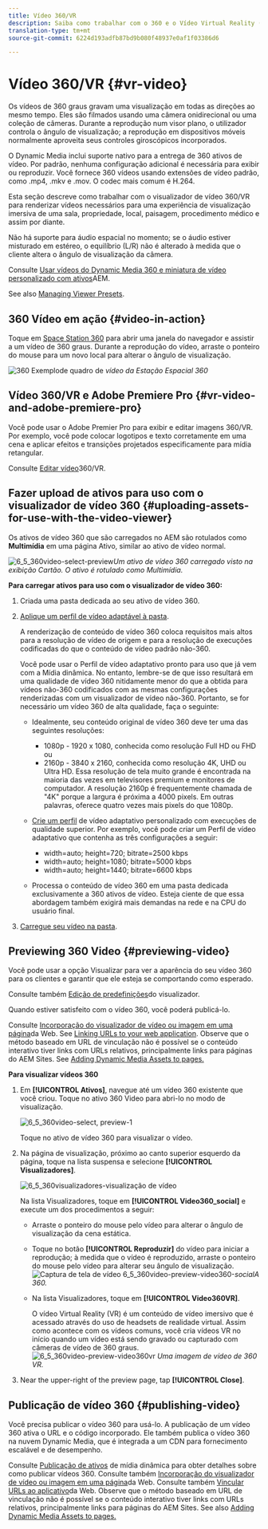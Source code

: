 ```yaml
---
title: Vídeo 360/VR
description: Saiba como trabalhar com o 360 e o Vídeo Virtual Reality (VR) na Dynamic Media.
translation-type: tm+mt
source-git-commit: 6224d193adfb87bd9b080f48937e0af1f03386d6

---
```



# Vídeo 360/VR {#vr-video}

Os vídeos de 360 graus gravam uma visualização em todas as direções ao mesmo tempo. Eles são filmados usando uma câmera onidirecional ou uma coleção de câmeras. Durante a reprodução num visor plano, o utilizador controla o ângulo de visualização; a reprodução em dispositivos móveis normalmente aproveita seus controles giroscópicos incorporados.

O Dynamic Media inclui suporte nativo para a entrega de 360 ativos de vídeo. Por padrão, nenhuma configuração adicional é necessária para exibir ou reproduzir. Você fornece 360 vídeos usando extensões de vídeo padrão, como .mp4, .mkv e .mov. O codec mais comum é H.264.

Esta seção descreve como trabalhar com o visualizador de vídeo 360/VR para renderizar vídeos necessários para uma experiência de visualização imersiva de uma sala, propriedade, local, paisagem, procedimento médico e assim por diante.

Não há suporte para áudio espacial no momento; se o áudio estiver misturado em estéreo, o equilíbrio (L/R) não é alterado à medida que o cliente altera o ângulo de visualização da câmera.

Consulte [Usar vídeos do Dynamic Media 360 e miniatura de vídeo personalizado com ativos](https://docs.adobe.com/content/help/en/experience-manager-learn/assets/dynamic-media/dynamic-media-360-video-custom-thumbnail-feature-video-use.html)AEM.

See also [Managing Viewer Presets](/help/assets/dynamic-media/managing-viewer-presets.md).

## 360 Vídeo em ação {#video-in-action}

Toque em [Space Station 360](http://mobiletest.scene7.com/s7viewers/html5/Video360Viewer.html?asset=Viewers/space_station_360-AVS) para abrir uma janela do navegador e assistir a um vídeo de 360 graus. Durante a reprodução do vídeo, arraste o ponteiro do mouse para um novo local para alterar o ângulo de visualização.

![360 Exemplo](assets/6_5_360videoiss_simplified.png)de quadro de *vídeo da Estação Espacial 360*

## Vídeo 360/VR e Adobe Premiere Pro {#vr-video-and-adobe-premiere-pro}

Você pode usar o Adobe Premier Pro para exibir e editar imagens 360/VR. Por exemplo, você pode colocar logotipos e texto corretamente em uma cena e aplicar efeitos e transições projetados especificamente para mídia retangular.

Consulte [Editar vídeo](https://helpx.adobe.com/premiere-pro/how-to/edit-360-vr-video.html)360/VR.

## Fazer upload de ativos para uso com o visualizador de vídeo 360 {#uploading-assets-for-use-with-the-video-viewer}

Os ativos de vídeo 360 que são carregados no AEM são rotulados como **Multimídia** em uma página Ativo, similar ao ativo de vídeo normal.

![6_5_360video-select-preview](assets/6_5_360video-selecttopreview.png)*Um ativo de vídeo 360 carregado visto na exibição Cartão. O ativo é rotulado como Multimídia.*

**Para carregar ativos para uso com o visualizador de vídeo 360:**

1. Criada uma pasta dedicada ao seu ativo de vídeo 360.
1. [Aplique um perfil de vídeo adaptável à pasta](/help/assets/dynamic-media/video-profiles.md#applying-a-video-profile-to-folders).

   A renderização de conteúdo de vídeo 360 coloca requisitos mais altos para a resolução de vídeo de origem e para a resolução de execuções codificadas do que o conteúdo de vídeo padrão não-360.

   Você pode usar o Perfil de vídeo adaptativo pronto para uso que já vem com a Mídia dinâmica. No entanto, lembre-se de que isso resultará em uma qualidade de vídeo 360 nitidamente menor do que a obtida para vídeos não-360 codificados com as mesmas configurações renderizadas com um visualizador de vídeo não-360. Portanto, se for necessário um vídeo 360 de alta qualidade, faça o seguinte:

   * Idealmente, seu conteúdo original de vídeo 360 deve ter uma das seguintes resoluções:

      * 1080p - 1920 x 1080, conhecida como resolução Full HD ou FHD ou
      * 2160p - 3840 x 2160, conhecida como resolução 4K, UHD ou Ultra HD. Essa resolução de tela muito grande é encontrada na maioria das vezes em televisores premium e monitores de computador. A resolução 2160p é frequentemente chamada de &quot;4K&quot; porque a largura é próxima a 4000 pixels. Em outras palavras, oferece quatro vezes mais pixels do que 1080p.
   * [Crie um perfil](/help/assets/dynamic-media/video-profiles.md#creating-a-video-encoding-profile-for-adaptive-streaming) de vídeo adaptativo personalizado com execuções de qualidade superior. Por exemplo, você pode criar um Perfil de vídeo adaptativo que contenha as três configurações a seguir:

      * width=auto; height=720; bitrate=2500 kbps
      * width=auto; height=1080; bitrate=5000 kbps
      * width=auto; height=1440; bitrate=6600 kbps
   * Processa o conteúdo de vídeo 360 em uma pasta dedicada exclusivamente a 360 ativos de vídeo.
   Esteja ciente de que essa abordagem também exigirá mais demandas na rede e na CPU do usuário final.

1. [Carregue seu vídeo na pasta](/help/assets/manage-video-assets.md#upload-and-preview-video-assets).

<!--

## Overriding the default aspect ratio of 360 videos  {#overriding-the-default-aspect-ratio-of-videos}

For an uploaded asset to qualify as a 360 video that you intend to use with the 360 Video viewer, the asset must have an aspect ratio of 2.

By default, AEM detects video as "360" if its aspect ratio (width/height) is 2.0. If you are an Administrator, you can override the default aspect ratio setting of 2 by setting the optional `s7video360AR` property in CRXDE Lite at the following:

* `/conf/global/settings/cloudconfigs/dmscene7/jcr:content`

  * **Property type**: Double
  * **Value**: floating-point aspect ratio, default 2.0.

After you set this property, it takes effect immediately on both existing videos and newly uploaded videos.

The aspect ratio applies to 360 video assets for the asset details page and the [Video 360 Media WCM component](/help/assets/dynamic-media/adding-dynamic-media-assets-to-pages.md#dynamic-media-components).

Start by uploading 360 Videos.

-->

## Previewing 360 Video {#previewing-video}

Você pode usar a opção Visualizar para ver a aparência do seu vídeo 360 para os clientes e garantir que ele esteja se comportando como esperado.

Consulte também [Edição de predefinições](/help/assets/dynamic-media/managing-viewer-presets.md#editing-viewer-presets)do visualizador.

Quando estiver satisfeito com o vídeo 360, você poderá publicá-lo.

Consulte [Incorporação do visualizador de vídeo ou imagem em uma página](/help/assets/dynamic-media/embed-code.md)da Web.
See [Linking URLs to your web application](/help/assets/dynamic-media/linking-urls-to-yourwebapplication.md). Observe que o método baseado em URL de vinculação não é possível se o conteúdo interativo tiver links com URLs relativos, principalmente links para páginas do AEM Sites.
See [Adding Dynamic Media Assets to pages.](/help/assets/dynamic-media/adding-dynamic-media-assets-to-pages.md)

**Para visualizar vídeos 360**

1. Em **[!UICONTROL Ativos]**, navegue até um vídeo 360 existente que você criou. Toque no ativo 360 Video para abri-lo no modo de visualização.

   ![6_5_360video-select, preview-1](assets/6_5_360video-selecttopreview-1.png)

   Toque no ativo de vídeo 360 para visualizar o vídeo.

1. Na página de visualização, próximo ao canto superior esquerdo da página, toque na lista suspensa e selecione **[!UICONTROL Visualizadores]**.

   ![6_5_360visualizadores-visualização de vídeo](assets/6_5_360video-preview-viewers.png)

   Na lista Visualizadores, toque em **[!UICONTROL Video360_social]** e execute um dos procedimentos a seguir:

   * Arraste o ponteiro do mouse pelo vídeo para alterar o ângulo de visualização da cena estática.
   * Toque no botão **[!UICONTROL Reproduzir]** do vídeo para iniciar a reprodução; à medida que o vídeo é reproduzido, arraste o ponteiro do mouse pelo vídeo para alterar seu ângulo de visualização.
   ![Captura de tela de vídeo 6_5_360video-preview-video360-](assets/6_5_360video-preview-video360-social.png)*socialA 360.*

   * Na lista Visualizadores, toque em **[!UICONTROL Video360VR]**.

      O vídeo Virtual Reality (VR) é um conteúdo de vídeo imersivo que é acessado através do uso de headsets de realidade virtual. Assim como acontece com os vídeos comuns, você cria vídeos VR no início quando um vídeo está sendo gravado ou capturado com câmeras de vídeo de 360 graus.
   ![6_5_360video-preview-video360vr](assets/6_5_360video-preview-video360vr.png)
   *Uma imagem de vídeo de 360 VR.*

1. Near the upper-right of the preview page, tap **[!UICONTROL Close]**.

## Publicação de vídeo 360 {#publishing-video}

Você precisa publicar o vídeo 360 para usá-lo. A publicação de um vídeo 360 ativa o URL e o código incorporado. Ele também publica o vídeo 360 na nuvem Dynamic Media, que é integrada a um CDN para fornecimento escalável e de desempenho.

Consulte [Publicação de ativos](/help/assets/dynamic-media/publishing-dynamicmedia-assets.md) de mídia dinâmica para obter detalhes sobre como publicar vídeos 360.
Consulte também [Incorporação do visualizador de vídeo ou imagem em uma página](/help/assets/dynamic-media/embed-code.md)da Web.
Consulte também [Vincular URLs ao aplicativo](/help/assets/dynamic-media/linking-urls-to-yourwebapplication.md)da Web. Observe que o método baseado em URL de vinculação não é possível se o conteúdo interativo tiver links com URLs relativos, principalmente links para páginas do AEM Sites.
See also [Adding Dynamic Media Assets to pages.](/help/assets/dynamic-media/adding-dynamic-media-assets-to-pages.md)

